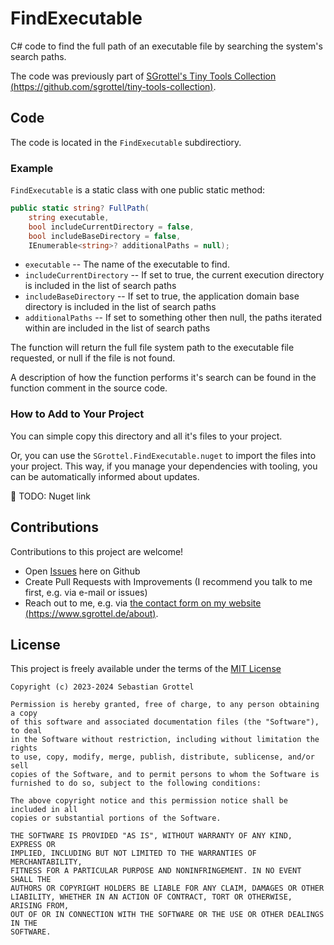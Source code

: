 # FindExecutable
C# code to find the full path of an executable file by searching the system's search paths.

The code was previously part of [SGrottel's Tiny Tools Collection (https://github.com/sgrottel/tiny-tools-collection)](https://github.com/sgrottel/tiny-tools-collection).

## Code
The code is located in the `FindExecutable` subdirectiory.

### Example
`FindExecutable` is a static class with one public static method:
```cs
public static string? FullPath(
	string executable,
	bool includeCurrentDirectory = false,
	bool includeBaseDirectory = false,
	IEnumerable<string>? additionalPaths = null);
```

* `executable` -- The name of the executable to find.
* `includeCurrentDirectory` -- If set to true, the current execution directory is included in the list of search paths
* `includeBaseDirectory` -- If set to true, the application domain base directory is included in the list of search paths
* `additionalPaths` -- If set to something other then null, the paths iterated within are included in the list of search paths

The function will return the full file system path to the executable file requested, or null if the file is not found.

A description of how the function performs it's search can be found in the function comment in the source code.

### How to Add to Your Project
You can simple copy this directory and all it's files to your project.

Or, you can use the `SGrottel.FindExecutable.nuget` to import the files into your project.
This way, if you manage your dependencies with tooling, you can be automatically informed about updates.

🚧 TODO: Nuget link

## Contributions
Contributions to this project are welcome!
* Open [Issues]() here on Github
* Create Pull Requests with Improvements (I recommend you talk to me first, e.g. via e-mail or issues)
* Reach out to me, e.g. via [the contact form on my website (https://www.sgrottel.de/about)](https://www.sgrottel.de/about).

## License
This project is freely available under the terms of the [MIT License](./LICENSE)

	Copyright (c) 2023-2024 Sebastian Grottel

	Permission is hereby granted, free of charge, to any person obtaining a copy
	of this software and associated documentation files (the "Software"), to deal
	in the Software without restriction, including without limitation the rights
	to use, copy, modify, merge, publish, distribute, sublicense, and/or sell
	copies of the Software, and to permit persons to whom the Software is
	furnished to do so, subject to the following conditions:

	The above copyright notice and this permission notice shall be included in all
	copies or substantial portions of the Software.

	THE SOFTWARE IS PROVIDED "AS IS", WITHOUT WARRANTY OF ANY KIND, EXPRESS OR
	IMPLIED, INCLUDING BUT NOT LIMITED TO THE WARRANTIES OF MERCHANTABILITY,
	FITNESS FOR A PARTICULAR PURPOSE AND NONINFRINGEMENT. IN NO EVENT SHALL THE
	AUTHORS OR COPYRIGHT HOLDERS BE LIABLE FOR ANY CLAIM, DAMAGES OR OTHER
	LIABILITY, WHETHER IN AN ACTION OF CONTRACT, TORT OR OTHERWISE, ARISING FROM,
	OUT OF OR IN CONNECTION WITH THE SOFTWARE OR THE USE OR OTHER DEALINGS IN THE
	SOFTWARE.
